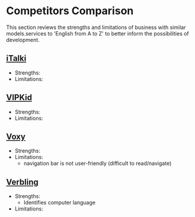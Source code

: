 # Competitors Comparison
This section reviews the strengths and limitations of business with similar models.services to 'English from A to Z' to better inform the possibilities of development.

## [iTalki](https://www.italki.com/)
* Strengths:
* Limitations:

## [VIPKid](https://www.vipkid.com/)
* Strengths:
* Limitations:

## [Voxy](https://voxy.com/)
* Strengths:
* Limitations:
  - navigation bar is not user-friendly (difficult to read/navigate)

## [Verbling](https://www.verbling.com/)
* Strengths:
  - Identifies computer language
* Limitations:
